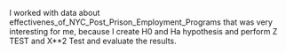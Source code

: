 I worked with data about effectivenes_of_NYC_Post_Prison_Employment_Programs that was very interesting for me, because I create H0 and Ha hypothesis and perform Z TEST and X**2 Test and evaluate the results.
